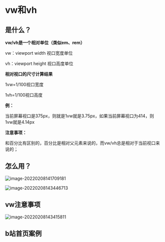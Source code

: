 # vw和vh

## 是什么？

**vw/vh是一个相对单位（类似em、rem）**

vw：viewport width 视口宽度单位

vh：viewport height 视口高度单位

**相对视口的尺寸计算结果**

1vw=1/100视口宽度

1vh=1/100视口高度

**例：**

当前屏幕视口是375px，则就是1vw就是3.75px，如果当前屏幕视口为414，则1vw就是4.14px

**注意事项：**

和百分比有区别的，百分比是相对父元素来说的，而vw/vh总是相对于当前视口来说的；

## 怎么用？

![image-20220208141709181](C:\Users\yujunyu\AppData\Roaming\Typora\typora-user-images\image-20220208141709181.png)

![image-20220208143446713](C:\Users\yujunyu\AppData\Roaming\Typora\typora-user-images\image-20220208143446713.png)

## vw注意事项

![image-20220208143415811](C:\Users\yujunyu\AppData\Roaming\Typora\typora-user-images\image-20220208143415811.png)

## b站首页案例

